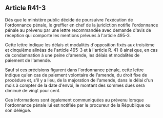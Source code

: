 Article R41-3
----
Dès que le ministère public décide de poursuivre l'exécution de l'ordonnance
pénale, le greffier en chef de la juridiction notifie l'ordonnance pénale au
prévenu par une lettre recommandée avec demande d'avis de réception qui comporte
les mentions prévues à l'article 495-3.

Cette lettre indique les délais et modalités d'opposition fixés aux troisième et
cinquième alinéas de l'article 495-3 et à l'article R. 41-8 ainsi que, en cas de
condamnation à une peine d'amende, les délais et modalités de paiement de
l'amende.

Sauf si ces précisions figurent dans l'ordonnance pénale, cette lettre indique
qu'en cas de paiement volontaire de l'amende, du droit fixe de procédure et,
s'il y a lieu, de la majoration de l'amende, dans le délai d'un mois à compter
de la date d'envoi, le montant des sommes dues sera diminué de vingt pour cent.

Ces informations sont également communiquées au prévenu lorsque l'ordonnance
pénale lui est notifiée par le procureur de la République ou son délégué.
